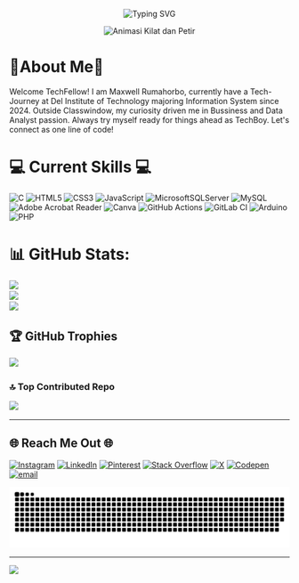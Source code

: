 <p align="center">
  <img src="https://readme-typing-svg.herokuapp.com?font=Press+Start+2P&pause=2000&color=8A2BE2&width=1200&lines=YO+SUP!+I'M+MAXWELL+RUMAHORBO!&center=true&vCenter=true&size=30&cursor=blink" alt="Typing SVG" />
</p>

<p align="center">
  <img src="https://www.gambaranimasi.org/data/media/41/animasi-bergerak-kilat-dan-petir-0002.gif" alt="Animasi Kilat dan Petir" width="1200">
</p>


  <h1>👾About Me👾</h1>
  <p>
    Welcome TechFellow!
    I am Maxwell Rumahorbo, currently have a Tech-Journey at Del Institute of Technology
    majoring Information System since 2024.
    Outside Classwindow, my curiosity driven me in Bussiness and Data Analyst passion.
    Always try myself ready for things ahead as TechBoy.
    Let's connect as one line of code!
  </p>



  # 💻 Current Skills 💻
![C](https://img.shields.io/badge/c-%2300599C.svg?style=plastic&logo=c&logoColor=white) ![HTML5](https://img.shields.io/badge/html5-%23E34F26.svg?style=plastic&logo=html5&logoColor=white) ![CSS3](https://img.shields.io/badge/css3-%231572B6.svg?style=plastic&logo=css3&logoColor=white) ![JavaScript](https://img.shields.io/badge/javascript-%23323330.svg?style=plastic&logo=javascript&logoColor=%23F7DF1E) ![MicrosoftSQLServer](https://img.shields.io/badge/Microsoft%20SQL%20Server-CC2927?style=plastic&logo=microsoft%20sql%20server&logoColor=white) ![MySQL](https://img.shields.io/badge/mysql-4479A1.svg?style=plastic&logo=mysql&logoColor=white) ![Adobe Acrobat Reader](https://img.shields.io/badge/Adobe%20Acrobat%20Reader-EC1C24.svg?style=plastic&logo=Adobe%20Acrobat%20Reader&logoColor=white) ![Canva](https://img.shields.io/badge/Canva-%2300C4CC.svg?style=plastic&logo=Canva&logoColor=white) ![GitHub Actions](https://img.shields.io/badge/github%20actions-%232671E5.svg?style=plastic&logo=githubactions&logoColor=white) ![GitLab CI](https://img.shields.io/badge/gitlab%20CI-%23181717.svg?style=plastic&logo=gitlab&logoColor=white) ![Arduino](https://img.shields.io/badge/-Arduino-00979D?style=plastic&logo=Arduino&logoColor=white) ![PHP](https://img.shields.io/badge/php-%23777BB4.svg?style=plastic&logo=php&logoColor=white)



# 📊 GitHub Stats:
![](https://github-readme-stats.vercel.app/api?username=maxrumbo&theme=tokyonight&hide_border=false&include_all_commits=false&count_private=false)<br/>
![](https://nirzak-streak-stats.vercel.app/?user=maxrumbo&theme=tokyonight&hide_border=false)<br/>
![](https://github-readme-stats.vercel.app/api/top-langs/?username=maxrumbo&theme=tokyonight&hide_border=false&include_all_commits=false&count_private=false&layout=compact)

## 🏆 GitHub Trophies
![](https://github-profile-trophy.vercel.app/?username=maxrumbo&theme=tokyonight&no-frame=true&no-bg=true&margin-w=4)

### 🔝 Top Contributed Repo
![](https://github-contributor-stats.vercel.app/api?username=maxrumbo&limit=5&theme=dark&combine_all_yearly_contributions=true)

---
🌐 Reach Me Out 🌐
---
  
[![Instagram](https://img.shields.io/badge/Instagram-%23E4405F.svg?logo=Instagram&logoColor=white)](https://instagram.com/maxwellrumbo_) 
[![LinkedIn](https://img.shields.io/badge/LinkedIn-%230077B5.svg?logo=linkedin&logoColor=white)](https://www.linkedin.com/in/maxwell-rumahorbo-450497317/) 
[![Pinterest](https://img.shields.io/badge/Pinterest-%23E60023.svg?logo=Pinterest&logoColor=white)](https://id.pinterest.com/maxrumbo06/)
[![Stack Overflow](https://img.shields.io/badge/-Stackoverflow-FE7A16?logo=stack-overflow&logoColor=white)](https://stackoverflow.com/users/27343136) 
[![X](https://img.shields.io/badge/X-black.svg?logo=X&logoColor=white)](https://x.com/criticizekid_)
[![Codepen](https://img.shields.io/badge/Codepen-000000?logo=codepen&logoColor=white)](https://codepen.io/maxrumbo)
[![email](https://img.shields.io/badge/Email-D14836?logo=gmail&logoColor=white)](mailto:maxrumbo06@gmail.com) 

![snake gif](https://github.com/maxrumbo/maxrumbo/blob/output/github-snake-dark.svg)

---
[![](https://visitcount.itsvg.in/api?id=maxrumbo&icon=0&color=0)](https://visitcount.itsvg.in)


